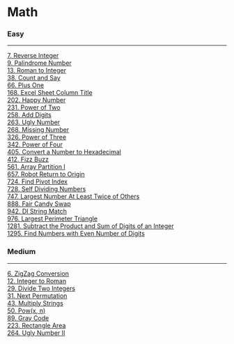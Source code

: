 # Math

### Easy
---
[7. Reverse Integer](../solutions/0007-Reverse%20Integer.md)</br>
[9. Palindrome Number](../solutions/0009-Palindrome%20Number.md)</br>
[13. Roman to Integer](../solutions/0013-Roman%20to%20Integer.md)</br>
[38. Count and Say](../solutions/0038-Count%20and%20Say.md)</br>
[66. Plus One](../solutions/0066-Plus%20One.md)</br>
[168. Excel Sheet Column Title](../solutions/0168-Excel%20Sheet%20Column%20Title.md)</br>
[202. Happy Number](../solutions/0202-Happy%20Number.md)</br>
[231. Power of Two](../solutions/0231-Power%20of%20Two.md)</br>
[258. Add Digits](../solutions/0258-Add%20Digits.md)</br>
[263. Ugly Number](../solutions/0263-Ugly%20Number.md)</br>
[268. Missing Number](../solutions/0268-Missing%20Number.md)</br>
[326. Power of Three](../solutions/0326-Power%20of%20Three.md)</br>
[342. Power of Four](../solutions/0342-Power%20of%20Four.md)</br>
[405. Convert a Number to Hexadecimal](../solutions/0405-Convert%20a%20Number%20to%20Hexadecimal.md)</br>
[412. Fizz Buzz](../solutions/0412-Fizz%20Buzz.md)</br>
[561. Array Partition I](../solutions/0561-Array%20Partition%20I.md)</br>
[657. Robot Return to Origin](../solutions/0657-Robot%20Return%20to%20Origin.md)</br>
[724. Find Pivot Index](../solutions/0724-Find%20Pivot%20Index.md)</br>
[728. Self Dividing Numbers](../solutions/0728-Self%20Dividing%20Numbers.md)</br>
[747. Largest Number At Least Twice of Others](../solutions/0747-Largest%20Number%20At%20Least%20Twice%20of%20Otherss.md)</br>
[888. Fair Candy Swap](../solutions/0888-Fair%20Candy%20Swap.md)</br>
[942. DI String Match](../solutions/0942-DI%20String%20Match.md)</br>
[976. Largest Perimeter Triangle](../solutions/0976-Largest%20Perimeter%20Triangle.md)</br>
[1281. Subtract the Product and Sum of Digits of an Integer](../solutions/1281-Subtract%20the%20Product%20and%20Sum%20of%20Digits%20of%20an%20Integer.md.md)</br>
[1295. Find Numbers with Even Number of Digits](../solutions/1295-Find%20Numbers%20with%20Even%20Number%20of%20Digits.md)</br>

### Medium
---
[6. ZigZag Conversion](../solutions/0006-ZigZag%20Conversion.md)</br>
[12. Integer to Roman](../solutions/0012-Integer%20to%20Roman.md)</br>
[29. Divide Two Integers](../solutions/0029-Divide%20Two%20Integers.md)</br>
[31. Next Permutation](../solutions/0031-Next%20Permutation.md)</br>
[43. Multiply Strings](../solutions/0043-Multiply%20Strings.md)</br>
[50. Pow(x, n)](../solutions/0050-Pow(x,%20n).md)</br>
[89. Gray Code](../solutions/0089-Gray%20Code.md)</br>
[223. Rectangle Area](../solutions/0223-Rectangle%20Area.md)</br>
[264. Ugly Number II](../solutions/0264-Ugly%20Number%20II.md)</br>